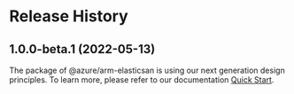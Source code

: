 # Release History
    
## 1.0.0-beta.1 (2022-05-13)

The package of @azure/arm-elasticsan is using our next generation design principles. To learn more, please refer to our documentation [Quick Start](https://aka.ms/js-track2-quickstart).
